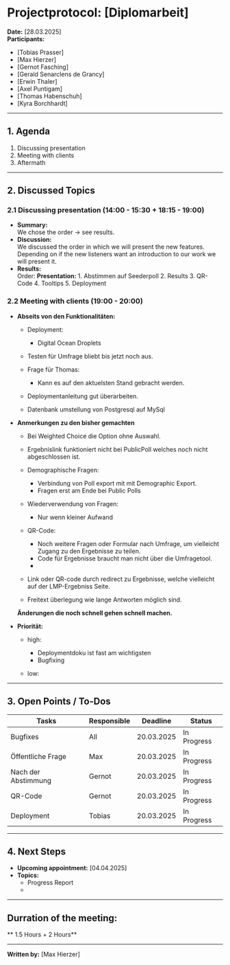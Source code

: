 # Projectprotocol: **[Diplomarbeit]**

**Date:** [28.03.2025]  
**Participants:**  
- [Tobias Prasser]  
- [Max Hierzer]  
- [Gernot Fasching]  
- [Gerald Senarclens de Grancy]  
- [Erwin Thaler]  
- [Axel Puntigam]  
- [Thomas Habenschuh]  
- [Kyra Borchhardt]  

---

## 1. Agenda
1. Discussing presentation
2. Meeting with clients
3. Aftermath

---

## 2. Discussed Topics
### 2.1 Discussing presentation (14:00 - 15:30 + 18:15 - 19:00)
- **Summary:**  
  We chose the order -> see results.
- **Discussion:**  
  We discussed the order in which we will present the new features. Depending on if the new listeners want an introduction to our work we will present it.
- **Results:**  
  Order:
    **Presentation:**
      1. Abstimmen auf Seederpoll
      2. Results
      3. QR-Code
      4. Tooltips
      5. Deployment

### 2.2 Meeting with clients (19:00 - 20:00)
- **Abseits von den Funktionalitäten:**
  - Deployment:
    - Digital Ocean Droplets

  - Testen für Umfrage bliebt bis jetzt noch aus.

  - Frage für Thomas: 
    - Kann es auf den aktuelsten Stand gebracht werden.

  - Deploymentanleitung gut überarbeiten.

  - Datenbank umstellung von Postgresql auf MySql

- **Anmerkungen zu den bisher gemachten**
  - Bei Weighted Choice die Option ohne Auswahl.
  - Ergebnislink funktioniert nicht bei PublicPoll welches noch nicht abgeschlossen ist.
  - Demographische Fragen: 
    - Verbindung von Poll export mit mit Demographic Export.
    - Fragen erst am Ende bei Public Polls
  - Wiederverwendung von Fragen:
    - Nur wenn kleiner Aufwand

  - QR-Code: 
    - Noch weitere Fragen oder Formular nach Umfrage, um vielleicht Zugang zu den Ergebnisse zu teilen. 
    - Code für Ergebnisse braucht man nicht über die Umfragetool. 
    - 

  - Link oder QR-code durch redirect zu Ergebnisse, welche vielleicht auf der LMP-Ergebniss Seite.   

  - Freitext überlegung wie lange Antworten möglich sind. 

  **Änderungen die noch schnell gehen schnell machen.**

- **Priorität:**
  - high:
    - Deploymentdoku ist fast am wichtigsten
    - Bugfixing


  - low:

---

## 3. Open Points / To-Dos
| Tasks               | Responsible    | Deadline       | Status       |
|---------------------|----------------|----------------|--------------|
| Bugfixes            | All            | 20.03.2025     | In Progress  |
| Öffentliche Frage   | Max            | 20.03.2025     | In Progress  |
| Nach der Abstimmung | Gernot         | 20.03.2025     | In Progress  |
| QR-Code             | Gernot         | 20.03.2025     | In Progress  |
| Deployment          | Tobias         | 20.03.2025     | In Progress  |


---

## 4. Next Steps
- **Upcoming appointment:** [04.04.2025]  
- **Topics:**  
  - Progress Report
  - 

---

## Durration of the meeting:
 ** 1.5 Hours + 2 Hours**

---

**Written by:** [Max Hierzer]
